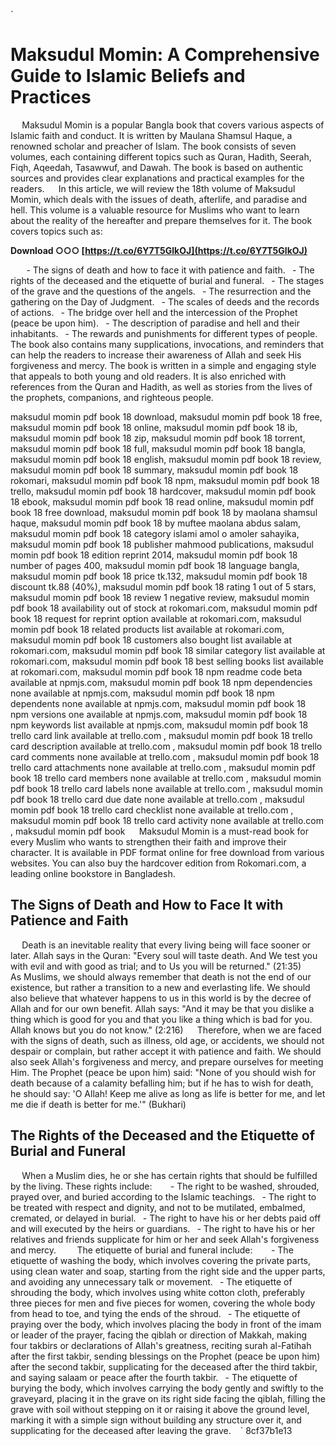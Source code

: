 `
# Maksudul Momin: A Comprehensive Guide to Islamic Beliefs and Practices
`  `
Maksudul Momin is a popular Bangla book that covers various aspects of Islamic faith and conduct. It is written by Maulana Shamsul Haque, a renowned scholar and preacher of Islam. The book consists of seven volumes, each containing different topics such as Quran, Hadith, Seerah, Fiqh, Aqeedah, Tasawwuf, and Dawah. The book is based on authentic sources and provides clear explanations and practical examples for the readers.
`  `
In this article, we will review the 18th volume of Maksudul Momin, which deals with the issues of death, afterlife, and paradise and hell. This volume is a valuable resource for Muslims who want to learn about the reality of the hereafter and prepare themselves for it. The book covers topics such as:
 
**Download ○○○ [https://t.co/6Y7T5GlkOJ](https://t.co/6Y7T5GlkOJ)**


`  `
`
`- The signs of death and how to face it with patience and faith.
`
`- The rights of the deceased and the etiquette of burial and funeral.
`
`- The stages of the grave and the questions of the angels.
`
`- The resurrection and the gathering on the Day of Judgment.
`
`- The scales of deeds and the records of actions.
`
`- The bridge over hell and the intercession of the Prophet (peace be upon him).
`
`- The description of paradise and hell and their inhabitants.
`
`- The rewards and punishments for different types of people.
`
`
`  `
The book also contains many supplications, invocations, and reminders that can help the readers to increase their awareness of Allah and seek His forgiveness and mercy. The book is written in a simple and engaging style that appeals to both young and old readers. It is also enriched with references from the Quran and Hadith, as well as stories from the lives of the prophets, companions, and righteous people.
 
maksudul momin pdf book 18 download,  maksudul momin pdf book 18 free,  maksudul momin pdf book 18 online,  maksudul momin pdf book 18 ib,  maksudul momin pdf book 18 zip,  maksudul momin pdf book 18 torrent,  maksudul momin pdf book 18 full,  maksudul momin pdf book 18 bangla,  maksudul momin pdf book 18 english,  maksudul momin pdf book 18 review,  maksudul momin pdf book 18 summary,  maksudul momin pdf book 18 rokomari,  maksudul momin pdf book 18 npm,  maksudul momin pdf book 18 trello,  maksudul momin pdf book 18 hardcover,  maksudul momin pdf book 18 ebook,  maksudul momin pdf book 18 read online,  maksudul momin pdf book 18 free download,  maksudul momin pdf book 18 by maolana shamsul haque,  maksudul momin pdf book 18 by muftee maolana abdus salam,  maksudul momin pdf book 18 category islami amol o amoler sahayika,  maksudul momin pdf book 18 publisher mahmood publications,  maksudul momin pdf book 18 edition reprint 2014,  maksudul momin pdf book 18 number of pages 400,  maksudul momin pdf book 18 language bangla,  maksudul momin pdf book 18 price tk.132,  maksudul momin pdf book 18 discount tk.88 (40%),  maksudul momin pdf book 18 rating 1 out of 5 stars,  maksudul momin pdf book 18 review 1 negative review,  maksudul momin pdf book 18 availability out of stock at rokomari.com,  maksudul momin pdf book 18 request for reprint option available at rokomari.com,  maksudul momin pdf book 18 related products list available at rokomari.com,  maksudul momin pdf book 18 customers also bought list available at rokomari.com,  maksudul momin pdf book 18 similar category list available at rokomari.com,  maksudul momin pdf book 18 best selling books list available at rokomari.com,  maksudul momin pdf book 18 npm readme code beta available at npmjs.com,  maksudul momin pdf book 18 npm dependencies none available at npmjs.com,  maksudul momin pdf book 18 npm dependents none available at npmjs.com,  maksudul momin pdf book 18 npm versions one available at npmjs.com,  maksudul momin pdf book 18 npm keywords list available at npmjs.com,  maksudul momin pdf book 18 trello card link available at trello.com ,  maksudul momin pdf book 18 trello card description available at trello.com ,  maksudul momin pdf book 18 trello card comments none available at trello.com ,  maksudul momin pdf book 18 trello card attachments none available at trello.com ,  maksudul momin pdf book 18 trello card members none available at trello.com ,  maksudul momin pdf book 18 trello card labels none available at trello.com ,  maksudul momin pdf book 18 trello card due date none available at trello.com ,  maksudul momin pdf book 18 trello card checklist none available at trello.com ,  maksudul momin pdf book 18 trello card activity none available at trello.com ,  maksudul momin pdf book
`  `
Maksudul Momin is a must-read book for every Muslim who wants to strengthen their faith and improve their character. It is available in PDF format online for free download from various websites. You can also buy the hardcover edition from Rokomari.com, a leading online bookstore in Bangladesh.
`  `
## The Signs of Death and How to Face It with Patience and Faith
`  `
Death is an inevitable reality that every living being will face sooner or later. Allah says in the Quran: "Every soul will taste death. And We test you with evil and with good as trial; and to Us you will be returned." (21:35)
`  `
As Muslims, we should always remember that death is not the end of our existence, but rather a transition to a new and everlasting life. We should also believe that whatever happens to us in this world is by the decree of Allah and for our own benefit. Allah says: "And it may be that you dislike a thing which is good for you and that you like a thing which is bad for you. Allah knows but you do not know." (2:216)
`  `
Therefore, when we are faced with the signs of death, such as illness, old age, or accidents, we should not despair or complain, but rather accept it with patience and faith. We should also seek Allah's forgiveness and mercy, and prepare ourselves for meeting Him. The Prophet (peace be upon him) said: "None of you should wish for death because of a calamity befalling him; but if he has to wish for death, he should say: 'O Allah! Keep me alive as long as life is better for me, and let me die if death is better for me.'" (Bukhari)
`  `
## The Rights of the Deceased and the Etiquette of Burial and Funeral
`  `
When a Muslim dies, he or she has certain rights that should be fulfilled by the living. These rights include:
`  `
`
`- The right to be washed, shrouded, prayed over, and buried according to the Islamic teachings.
`
`- The right to be treated with respect and dignity, and not to be mutilated, embalmed, cremated, or delayed in burial.
`
`- The right to have his or her debts paid off and will executed by the heirs or guardians.
`
`- The right to have his or her relatives and friends supplicate for him or her and seek Allah's forgiveness and mercy.
`
`
`  `
The etiquette of burial and funeral include:
`  `
`
`- The etiquette of washing the body, which involves covering the private parts, using clean water and soap, starting from the right side and the upper parts, and avoiding any unnecessary talk or movement.
`
`- The etiquette of shrouding the body, which involves using white cotton cloth, preferably three pieces for men and five pieces for women, covering the whole body from head to toe, and tying the ends of the shroud.
`
`- The etiquette of praying over the body, which involves placing the body in front of the imam or leader of the prayer, facing the qiblah or direction of Makkah, making four takbirs or declarations of Allah's greatness, reciting surah al-Fatihah after the first takbir, sending blessings on the Prophet (peace be upon him) after the second takbir, supplicating for the deceased after the third takbir, and saying salaam or peace after the fourth takbir.
`
`- The etiquette of burying the body, which involves carrying the body gently and swiftly to the graveyard, placing it in the grave on its right side facing the qiblah, filling the grave with soil without stepping on it or raising it above the ground level, marking it with a simple sign without building any structure over it, and supplicating for the deceased after leaving the grave.
`
`
` 8cf37b1e13
 
